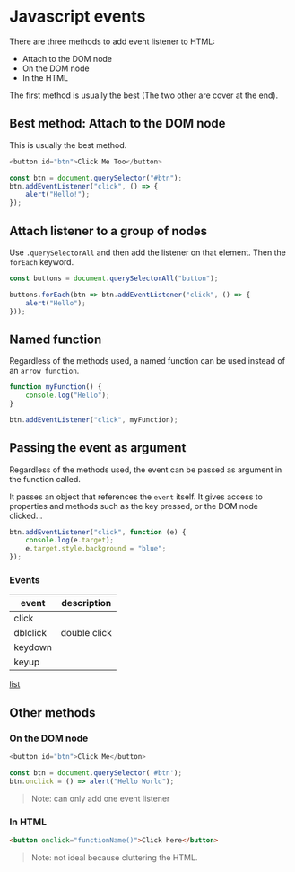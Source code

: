 # Javascript events

There are three methods to add event listener to HTML:

- Attach to the DOM node
- On the DOM node
- In the HTML

The first method is usually the best (The two other are cover at the end).

## Best method: Attach to the DOM node

This is usually the best method.

```javascript
<button id="btn">Click Me Too</button>

const btn = document.querySelector("#btn");
btn.addEventListener("click", () => {
    alert("Hello!");
});
```
## Attach listener to a group of nodes

Use `.querySelectorAll` and then add the listener on that element. Then the
`forEach` keyword.

```javascript
const buttons = document.querySelectorAll("button");

buttons.forEach(btn => btn.addEventListener("click", () => {
    alert("Hello");
}));
```

## Named function

Regardless of the methods used, a named function can be used instead of an `arrow function`.

```javascript
function myFunction() {
    console.log("Hello");
}

btn.addEventListener("click", myFunction);
```

## Passing the event as argument

Regardless of the methods used, the event can be passed as argument in the function called.

It passes an object that references the `event` itself.
It gives access to properties and methods such as the key pressed, or the DOM node clicked...

```javascript
btn.addEventListener("click", function (e) {
    console.log(e.target);
    e.target.style.background = "blue";
});
```

### Events

| event    | description  |
|----------|--------------|
| click    |              |
| dblclick | double click |
| keydown  |              |
| keyup    |              |

[list](https://www.w3schools.com/jsref/dom_obj_event.asp)

## Other methods

### On the DOM node

```javascript
<button id="btn">Click Me</button>

const btn = document.querySelector('#btn');
btn.onclick = () => alert("Hello World");
```
>Note: can only add one event listener

### In HTML

```html
<button onclick="functionName()">Click here</button>
```

>Note: not ideal because cluttering the HTML.
